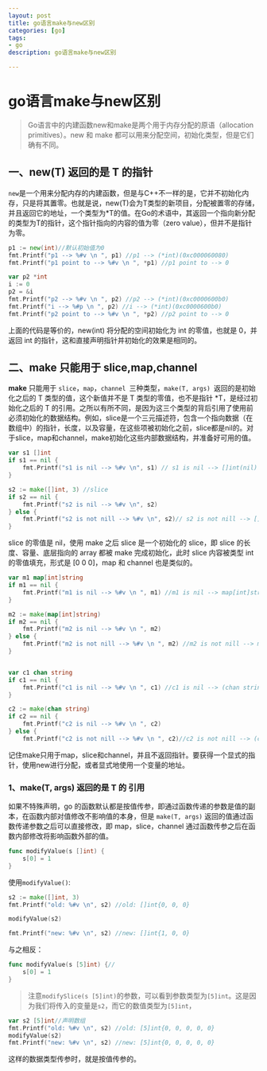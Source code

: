 ```yaml
---
layout: post
title: go语言make与new区别
categories: [go]
tags: 
- go
description: go语言make与new区别

---
```

#  go语言make与new区别
> Go语言中的内建函数new和make是两个用于内存分配的原语（allocation primitives）。new 和 make 都可以用来分配空间，初始化类型，但是它们确有不同。



## 一、new(T) 返回的是 T 的指针

`new`是一个用来分配内存的内建函数，但是与C++不一样的是，它并不初始化内存，只是将其置零。也就是说，new(T)会为T类型的新项目，分配被置零的存储，并且返回它的地址，一个类型为*T的值。在Go的术语中，其返回一个指向新分配的类型为T的指针，这个指针指向的内容的值为零（zero value），但并不是指针为零。

```go
p1 := new(int)//默认初始值为0
fmt.Printf("p1 --> %#v \n ", p1) //p1 --> (*int)(0xc000060080) 
fmt.Printf("p1 point to --> %#v \n ", *p1) //p1 point to --> 0 

var p2 *int
i := 0
p2 = &i
fmt.Printf("p2 --> %#v \n ", p2) //p2 --> (*int)(0xc0000600b0) 
fmt.Printf("i --> %#p \n ", p2) //i --> (*int)(0xc0000600b0)  
fmt.Printf("p2 point to --> %#v \n ", *p2) //p2 point to --> 0 

```

上面的代码是等价的，new(int) 将分配的空间初始化为 int 的零值，也就是 0，并返回 int 的指针，这和直接声明指针并初始化的效果是相同的。

## 二、make 只能用于 slice,map,channel

**make** 只能用于 `slice`，`map`，`channel `三种类型，`make(T, args) `返回的是初始化之后的 T 类型的值，这个新值并不是 T 类型的零值，也不是指针 *T，是经过初始化之后的 T 的引用。之所以有所不同，是因为这三个类型的背后引用了使用前必须初始化的数据结构。例如，slice是一个三元描述符，包含一个指向数据（在数组中）的指针，长度，以及容量，在这些项被初始化之前，slice都是nil的。对于slice，map和channel，make初始化这些内部数据结构，并准备好可用的值。

```go
var s1 []int
if s1 == nil {
    fmt.Printf("s1 is nil --> %#v \n", s1) // s1 is nil --> []int(nil) 
}

s2 := make([]int, 3) //slice
if s2 == nil {
    fmt.Printf("s2 is nil --> %#v \n", s2)
} else {
    fmt.Printf("s2 is not nill --> %#v \n", s2)// s2 is not nill --> []int{0, 0, 0}
}
```

slice 的零值是 nil，使用 make 之后 slice 是一个初始化的 slice，即 slice 的长度、容量、底层指向的 array 都被 make 完成初始化，此时 slice 内容被类型 int 的零值填充，形式是 [0 0 0]，map 和 channel 也是类似的。

```go
var m1 map[int]string
if m1 == nil {
    fmt.Printf("m1 is nil --> %#v \n ", m1) //m1 is nil --> map[int]string(nil) 
}

m2 := make(map[int]string)
if m2 == nil {
    fmt.Printf("m2 is nil --> %#v \n ", m2)
} else {
    fmt.Printf("m2 is not nill --> %#v \n ", m2) //m2 is not nill --> map[int]string{}  
}


var c1 chan string
if c1 == nil {
    fmt.Printf("c1 is nil --> %#v \n ", c1) //c1 is nil --> (chan string)(nil) 
}

c2 := make(chan string)
if c2 == nil {
    fmt.Printf("c2 is nil --> %#v \n ", c2)
} else {
    fmt.Printf("c2 is not nill --> %#v \n ", c2)//c2 is not nill --> (chan string)(0xc000044060) 
```

记住make只用于map，slice和channel，并且不返回指针。要获得一个显式的指针，使用new进行分配，或者显式地使用一个变量的地址。

### 1、make(T, args) 返回的是 T 的 引用

如果不特殊声明，go 的函数默认都是按值传参，即通过函数传递的参数是值的副本，在函数内部对值修改不影响值的本身，但是 `make(T, args)` 返回的值通过函数传递参数之后可以直接修改，即 map，slice，channel 通过函数传参之后在函数内部修改将影响函数外部的值。

```go
func modifyValue(s []int) {
	s[0] = 1
}
```

使用`modifyValue()`:

```go
s2 := make([]int, 3)
fmt.Printf("old: %#v \n", s2) //old: []int{0, 0, 0} 

modifyValue(s2)

fmt.Printf("new: %#v \n", s2) //new: []int{1, 0, 0} 
```

与之相反：

```go
func modifyValue(s [5]int) {//
	s[0] = 1
}
```

> 注意`modifySlice(s [5]int)`的参数，可以看到参数类型为`[5]int`。这是因为我们将传入的变量是`s2`，而它的数值类型为`[5]int`，

```go
var s2 [5]int//声明数组
fmt.Printf("old: %#v \n", s2) //old: [5]int{0, 0, 0, 0, 0} 
modifyValue(s2)
fmt.Printf("new: %#v \n", s2) //new: [5]int{0, 0, 0, 0, 0} 
```

这样的数据类型传参时，就是按值传参的。
